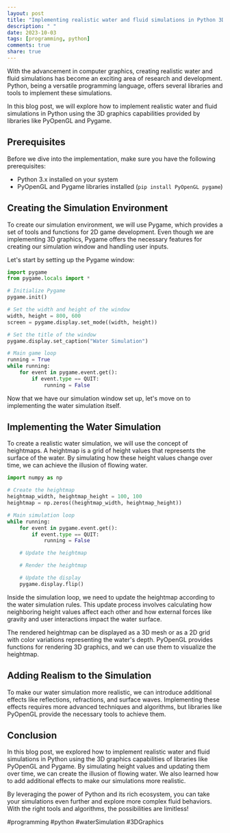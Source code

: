 ```yaml
---
layout: post
title: "Implementing realistic water and fluid simulations in Python 3D graphics"
description: " "
date: 2023-10-03
tags: [programming, python]
comments: true
share: true
---
```


With the advancement in computer graphics, creating realistic water and fluid simulations has become an exciting area of research and development. Python, being a versatile programming language, offers several libraries and tools to implement these simulations.

In this blog post, we will explore how to implement realistic water and fluid simulations in Python using the 3D graphics capabilities provided by libraries like PyOpenGL and Pygame.

## Prerequisites

Before we dive into the implementation, make sure you have the following prerequisites:

- Python 3.x installed on your system
- PyOpenGL and Pygame libraries installed (`pip install PyOpenGL pygame`)

## Creating the Simulation Environment

To create our simulation environment, we will use Pygame, which provides a set of tools and functions for 2D game development. Even though we are implementing 3D graphics, Pygame offers the necessary features for creating our simulation window and handling user inputs.

Let's start by setting up the Pygame window:

```python
import pygame
from pygame.locals import *

# Initialize Pygame
pygame.init()

# Set the width and height of the window
width, height = 800, 600
screen = pygame.display.set_mode((width, height))

# Set the title of the window
pygame.display.set_caption("Water Simulation")

# Main game loop
running = True
while running:
    for event in pygame.event.get():
        if event.type == QUIT:
            running = False
```

Now that we have our simulation window set up, let's move on to implementing the water simulation itself.

## Implementing the Water Simulation

To create a realistic water simulation, we will use the concept of heightmaps. A heightmap is a grid of height values that represents the surface of the water. By simulating how these height values change over time, we can achieve the illusion of flowing water.

```python
import numpy as np

# Create the heightmap
heightmap_width, heightmap_height = 100, 100
heightmap = np.zeros((heightmap_width, heightmap_height))

# Main simulation loop
while running:
    for event in pygame.event.get():
        if event.type == QUIT:
            running = False

    # Update the heightmap

    # Render the heightmap

    # Update the display
    pygame.display.flip()
```

Inside the simulation loop, we need to update the heightmap according to the water simulation rules. This update process involves calculating how neighboring height values affect each other and how external forces like gravity and user interactions impact the water surface.

The rendered heightmap can be displayed as a 3D mesh or as a 2D grid with color variations representing the water's depth. PyOpenGL provides functions for rendering 3D graphics, and we can use them to visualize the heightmap.

## Adding Realism to the Simulation

To make our water simulation more realistic, we can introduce additional effects like reflections, refractions, and surface waves. Implementing these effects requires more advanced techniques and algorithms, but libraries like PyOpenGL provide the necessary tools to achieve them.

## Conclusion

In this blog post, we explored how to implement realistic water and fluid simulations in Python using the 3D graphics capabilities of libraries like PyOpenGL and Pygame. By simulating height values and updating them over time, we can create the illusion of flowing water. We also learned how to add additional effects to make our simulations more realistic.

By leveraging the power of Python and its rich ecosystem, you can take your simulations even further and explore more complex fluid behaviors. With the right tools and algorithms, the possibilities are limitless!

#programming #python #waterSimulation #3DGraphics